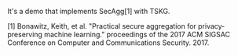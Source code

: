 It's a demo that implements SecAgg\[1\] with TSKG.

\[1\] Bonawitz, Keith, et al. "Practical secure aggregation for privacy-preserving machine learning." proceedings of the 2017 ACM SIGSAC Conference on Computer and Communications Security. 2017.
